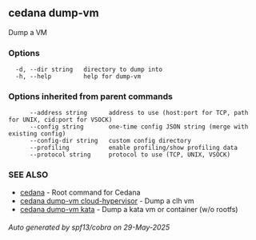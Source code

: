 ## cedana dump-vm

Dump a VM

### Options

```
  -d, --dir string   directory to dump into
  -h, --help         help for dump-vm
```

### Options inherited from parent commands

```
      --address string      address to use (host:port for TCP, path for UNIX, cid:port for VSOCK)
      --config string       one-time config JSON string (merge with existing config)
      --config-dir string   custom config directory
      --profiling           enable profiling/show profiling data
      --protocol string     protocol to use (TCP, UNIX, VSOCK)
```

### SEE ALSO

* [cedana](cedana.md)	 - Root command for Cedana
* [cedana dump-vm cloud-hypervisor](cedana_dump-vm_cloud-hypervisor.md)	 - Dump a clh vm
* [cedana dump-vm kata](cedana_dump-vm_kata.md)	 - Dump a kata vm or container (w/o rootfs)

###### Auto generated by spf13/cobra on 29-May-2025
